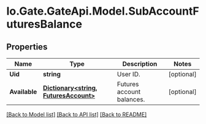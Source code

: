 
# Io.Gate.GateApi.Model.SubAccountFuturesBalance

## Properties

Name | Type | Description | Notes
------------ | ------------- | ------------- | -------------
**Uid** | **string** | User ID. | [optional] 
**Available** | [**Dictionary&lt;string, FuturesAccount&gt;**](FuturesAccount.md) | Futures account balances. | [optional] 

[[Back to Model list]](../README.md#documentation-for-models)
[[Back to API list]](../README.md#documentation-for-api-endpoints)
[[Back to README]](../README.md)
